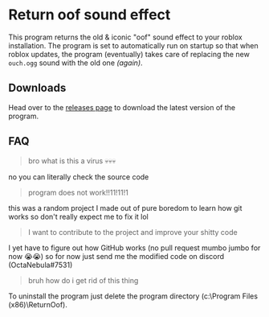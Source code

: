 # Return oof sound effect
This program returns the old & iconic "oof" sound effect to your roblox installation.
The program is set to automatically run on startup so that when roblox updates, the program (eventually) takes care of replacing the new `ouch.ogg` sound with the old one *(again)*.

## Downloads

Head over to the [releases page](https://github.com/OctaNebula/return-oof-sound/releases/tag/release) to download the latest version of the program.

## FAQ

> bro what is this a virus 💀💀💀

no you can literally check the source code
> program does not work!!11!11!1

this was a random project I made out of pure boredom to learn how git works so don't really expect me  to fix it lol
> I want to contribute to the project and improve your shitty code

I yet have to figure out how GitHub works (no pull request mumbo jumbo for now 😭😭) so for now just send me the modified code on discord (OctaNebula#7531)

> bruh how do i get rid of this thing

To uninstall the program just delete the program directory (c:\Program Files (x86)\ReturnOof).